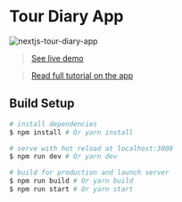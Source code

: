 # Tour Diary App

![nextjs-tour-diary-app](https://cosmic-s3.imgix.net/16c03db0-0d12-11e8-9463-8d9ca34919d0-main.png)

> [See live demo](http://tour-diary.cosmicapp.co/)

> [Read full tutorial on the app](https://cosmicjs.com/articles/how-to-build-a-tour-diary-app-using-next-js-and-cosmic-js-jci5wyod)

## Build Setup

```bash
# install dependencies
$ npm install # Or yarn install

# serve with hot reload at localhost:3000
$ npm run dev # Or yarn dev

# build for production and launch server
$ npm run build # Or yarn build
$ npm run start # Or yarn start
```
